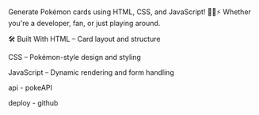 Generate  Pokémon cards using HTML, CSS, and JavaScript! 🐱‍👤⚡ Whether you're a developer, fan, or just playing around.

🛠️ Built With
HTML – Card layout and structure

CSS – Pokémon-style design and styling

JavaScript – Dynamic rendering and form handling

api - pokeAPI

deploy - github